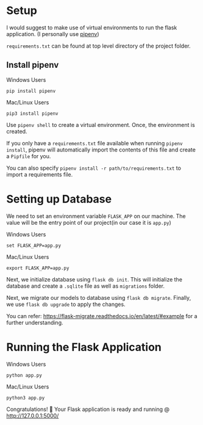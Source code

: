 

# Setup

I would suggest to make use of virtual environments to run the flask application. (I personally use [pipenv](https://pipenv-fork.readthedocs.io/en/latest/basics.html))

`requirements.txt` can be found at top level directory of the project folder.


## Install pipenv

Windows Users

`pip install pipenv`


Mac/Linux Users

`pip3 install pipenv`


Use `pipenv shell` to create a virtual environment. Once, the environment is created.

If you only have a `requirements.txt` file available when running `pipenv install`, pipenv will automatically import the contents of this file and create a `Pipfile` for you.

You can also specify `pipenv install -r path/to/requirements.txt` to import a requirements file.


# Setting up Database

We need to set an environment variable `FLASK_APP` on our machine. The value will be the entry point of our project(in our case it is `app.py`)

Windows Users

`set FLASK_APP=app.py`


Mac/Linux Users

`export FLASK_APP=app.py`


Next, we initialize database using `flask db init`. This will initialize the database and create a `.sqlite` file as well as `migrations` folder.

Next, we migrate our models to database using `flask db migrate`. Finally, we use `flask db upgrade` to apply the changes.

You can refer: https://flask-migrate.readthedocs.io/en/latest/#example for a further understanding.


# Running the Flask Application

Windows Users

`python app.py`

Mac/Linux Users

`python3 app.py`


Congratulations! 🎉 Your Flask application is ready and running @ http://127.0.0.1:5000/
